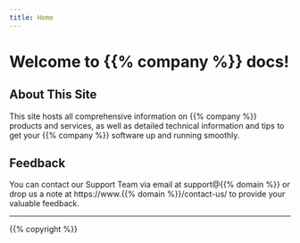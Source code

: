 ```yaml
---
title: Home
---
```


# Welcome to {{% company %}} docs!

## About This Site
This site hosts all comprehensive information on {{% company %}} products and services, as well as detailed technical information and tips to get your {{% company %}} software up and running smoothly.

## Feedback
You can contact our Support Team via email at support@{{% domain %}} or drop us a note at https://www.{{% domain %}}/contact-us/ to provide your valuable feedback.

<hr>
{{% copyright %}}
